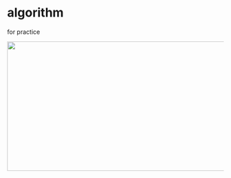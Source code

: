# algorithm
for practice

<img
src="https://render.gitanimals.org/farms/leedongkyu0407"
width="600"
height="300"
/>
